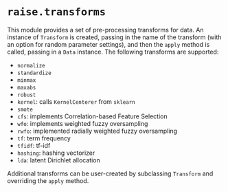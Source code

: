 # `raise.transforms`

This module provides a set of pre-processing transforms for data. An instance of `Transform` is created, passing in the name of the transform (with an option for random parameter settings), and then the `apply` method is called, passing in a `Data` instance. The following transforms are supported:

* `normalize`
* `standardize`
* `minmax`
* `maxabs`
* `robust`
* `kernel`: calls `KernelCenterer` from `sklearn`
* `smote`
* `cfs`: implements Correlation-based Feature Selection
* `wfo`: implements weighted fuzzy oversampling
* `rwfo`: implemented radially weighted fuzzy oversampling
* `tf`: term frequency
* `tfidf`: tf-idf
* `hashing`: hashing vectorizer
* `lda`: latent Dirichlet allocation

Additional transforms can be user-created by subclassing `Transform` and overriding the `apply` method.
